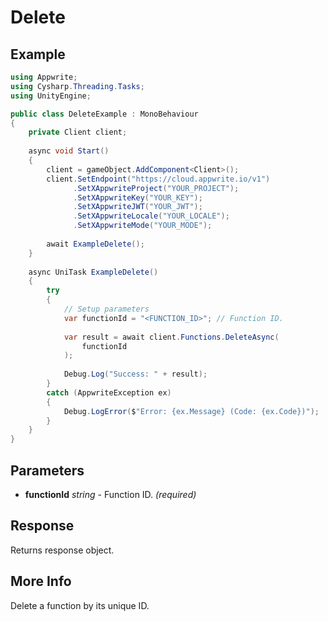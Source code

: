 # Delete

## Example

```csharp
using Appwrite;
using Cysharp.Threading.Tasks;
using UnityEngine;

public class DeleteExample : MonoBehaviour
{
    private Client client;
    
    async void Start()
    {
        client = gameObject.AddComponent<Client>();
        client.SetEndpoint("https://cloud.appwrite.io/v1")
              .SetXAppwriteProject("YOUR_PROJECT");
              .SetXAppwriteKey("YOUR_KEY");
              .SetXAppwriteJWT("YOUR_JWT");
              .SetXAppwriteLocale("YOUR_LOCALE");
              .SetXAppwriteMode("YOUR_MODE");
        
        await ExampleDelete();
    }
    
    async UniTask ExampleDelete()
    {
        try
        {
            // Setup parameters
            var functionId = "<FUNCTION_ID>"; // Function ID.
            
            var result = await client.Functions.DeleteAsync(
                functionId
            );
            
            Debug.Log("Success: " + result);
        }
        catch (AppwriteException ex)
        {
            Debug.LogError($"Error: {ex.Message} (Code: {ex.Code})");
        }
    }
}
```

## Parameters

- **functionId** *string* - Function ID. *(required)*

## Response

Returns response object.
## More Info

Delete a function by its unique ID.
